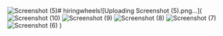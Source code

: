 ![Screenshot (5)](https://github.com/tushars05/hiringwheels/assets/90897608/891875e4-330a-4100-b69e-98b406a15d04)# hiringwheels![Uploading Screenshot (5).png…](![Screenshot (10)](https://github.com/tushars05/hiringwheels/assets/90897608/e7deeb4d-d874-4cde-abab-e6584b69216e)
![Screenshot (9)](https://github.com/tushars05/hiringwheels/assets/90897608/64acc95f-2831-481e-9097-ae771a532512)
![Screenshot (8)](https://github.com/tushars05/hiringwheels/assets/90897608/ede05c9d-e8b8-4c6e-9728-a8311d2edc97)
![Screenshot (7)](https://github.com/tushars05/hiringwheels/assets/90897608/5ed4862c-1c24-4c9a-95e1-6dbe684abee0)
![Screenshot (6)](https://github.com/tushars05/hiringwheels/assets/90897608/14854c2c-9756-4391-8a5f-ed0810cf9fa8)
)
